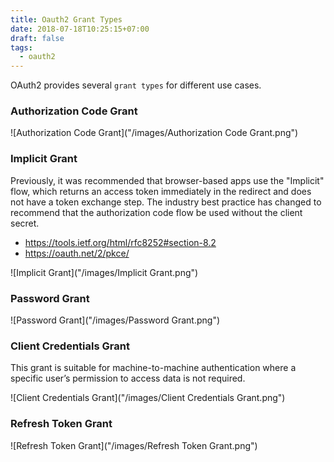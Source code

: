 ```yaml
---
title: Oauth2 Grant Types 
date: 2018-07-18T10:25:15+07:00
draft: false
tags:
  - oauth2
---
```


OAuth2 provides several `grant types` for different use cases.

### Authorization Code Grant

![Authorization Code Grant]("/images/Authorization Code Grant.png")

### Implicit Grant

Previously, it was recommended that browser-based apps use the "Implicit" flow, which returns an access token immediately in the redirect and does not have a token exchange step. The industry best practice has changed to recommend that the authorization code flow be used without the client secret.

- https://tools.ietf.org/html/rfc8252#section-8.2
- https://oauth.net/2/pkce/

![Implicit Grant]("/images/Implicit Grant.png")

### Password Grant

![Password Grant]("/images/Password Grant.png")

### Client Credentials Grant
This grant is suitable for machine-to-machine authentication where a specific user’s permission to access data is not required.

![Client Credentials Grant]("/images/Client Credentials Grant.png")

### Refresh Token Grant

![Refresh Token Grant]("/images/Refresh Token Grant.png")
